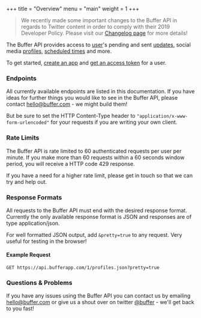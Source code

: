 +++
title = "Overview"
menu = "main"
weight = 1
+++

> We recently made some important changes to the Buffer API in regards to Twitter content in order to comply with their 2019 Developer Policy. Please visit our [Changelog page](/api/logs) for more details!

The Buffer API provides access to [user](/api/user)'s pending and sent [updates](/api/updates), social media [profiles](/api/profiles), [scheduled times](/api/profiles#schedules) and more.

To get started, [create an app](/developers/apps/create) and [get an access token](/api/authentication) for a user.

### Endpoints

All currently available endpoints are listed in this documentation. If you have ideas for further things you would like to see in the Buffer API, please contact [hello@buffer.com](mailto:hello@buffer.com) - we might build them!

But be sure to set the HTTP Content-Type header to `"application/x-www-form-urlencoded"` for your requests if you are writing your own client.

### Rate Limits

The Buffer API is rate limited to 60 authenticated requests per user per minute. If you make more than 60 requests within a 60 seconds window period, you will receive a HTTP code 429 response.

If you have a need for a higher rate limit, please get in touch so that we can try and help out.

### Response Formats

All requests to the Buffer API must end with the desired response format. Currently the only available response format is JSON and responses are of type application/json.

For well formatted JSON output, add `&pretty=true` to any request. Very useful for testing in the browser!

#### Example Request

`GET https://api.bufferapp.com/1/profiles.json?pretty=true`

### Questions & Problems

If you have any issues using the Buffer API you can contact us by emailing [hello@buffer.com](mailto:hello@buffer.com) or give us a shout over on twitter [@buffer](http://twitter.com/buffer) - we'll get back to you fast!
